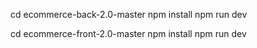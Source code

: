 cd ecommerce-back-2.0-master
npm install 
npm run dev


cd ecommerce-front-2.0-master
npm install 
npm run dev
